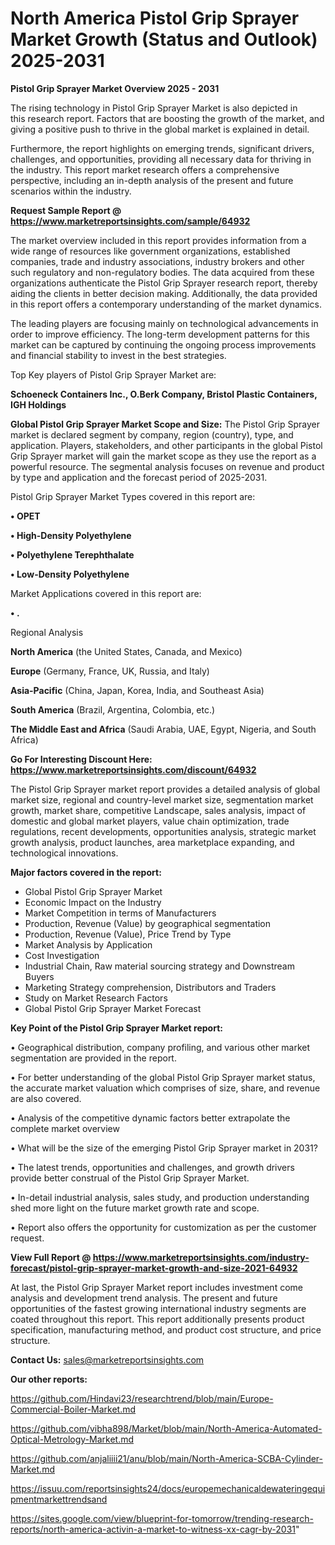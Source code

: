 # North America Pistol Grip Sprayer Market Growth (Status and Outlook) 2025-2031

<Strong> Pistol Grip Sprayer Market Overview 2025 - 2031</strong>

The rising technology in Pistol Grip Sprayer Market is also depicted in this research report. Factors that are boosting the growth of the market, and giving a positive push to thrive in the global market is explained in detail.

Furthermore, the report highlights on emerging trends, significant drivers, challenges, and opportunities, providing all necessary data for thriving in the industry. This report market research offers a comprehensive perspective, including an in-depth analysis of the present and future scenarios within the industry.

<strong>Request Sample Report @ <a href=https://www.marketreportsinsights.com/sample/64932>https://www.marketreportsinsights.com/sample/64932</a></strong>

The market overview included in this report provides information from a wide range of resources like government organizations, established companies, trade and industry associations, industry brokers and other such regulatory and non-regulatory bodies. The data acquired from these organizations authenticate the Pistol Grip Sprayer research report, thereby aiding the clients in better decision making. Additionally, the data provided in this report offers a contemporary understanding of the market dynamics.

The leading players are focusing mainly on technological advancements in order to improve efficiency. The long-term development patterns for this market can be captured by continuing the ongoing process improvements and financial stability to invest in the best strategies.

Top Key players of Pistol Grip Sprayer Market are:

<strong>Schoeneck Containers Inc., O.Berk Company, Bristol Plastic Containers, IGH Holdings</strong>

<strong><b>Global Pistol Grip Sprayer Market Scope and Size:</b></strong>
The Pistol Grip Sprayer market is declared segment by company, region (country), type, and application. Players, stakeholders, and other participants in the global Pistol Grip Sprayer market will gain the market scope as they use the report as a powerful resource. The segmental analysis focuses on revenue and product by type and application and the forecast period of 2025-2031.

Pistol Grip Sprayer Market Types covered in this report are:

<strong>• OPET

• High-Density Polyethylene

• Polyethylene Terephthalate

• Low-Density Polyethylene</strong>

Market Applications covered in this report are:

<strong>• .</strong> 

Regional Analysis

<strong>North America</strong> (the United States, Canada, and Mexico)

<strong>Europe</strong> (Germany, France, UK, Russia, and Italy)

<strong>Asia-Pacific</strong> (China, Japan, Korea, India, and Southeast Asia)

<strong>South America</strong> (Brazil, Argentina, Colombia, etc.)

<strong>The Middle East and Africa</strong> (Saudi Arabia, UAE, Egypt, Nigeria, and South Africa)

<strong>Go For Interesting Discount Here: <a href=https://www.marketreportsinsights.com/discount/64932>https://www.marketreportsinsights.com/discount/64932</a></strong>

The Pistol Grip Sprayer market report provides a detailed analysis of global market size, regional and country-level market size, segmentation market growth, market share, competitive Landscape, sales analysis, impact of domestic and global market players, value chain optimization, trade regulations, recent developments, opportunities analysis, strategic market growth analysis, product launches, area marketplace expanding, and technological innovations.

<strong><b>Major factors covered in the report:</b></strong>
<ul>
  <li>Global Pistol Grip Sprayer Market </li>
  <li>Economic Impact on the Industry</li>
  <li>Market Competition in terms of Manufacturers</li>
  <li>Production, Revenue (Value) by geographical segmentation</li>
  <li>Production, Revenue (Value), Price Trend by Type</li>
  <li>Market Analysis by Application</li>
  <li>Cost Investigation</li>
  <li>Industrial Chain, Raw material sourcing strategy and Downstream Buyers</li>
  <li>Marketing Strategy comprehension, Distributors and Traders</li>
  <li>Study on Market Research Factors</li>
  <li>Global Pistol Grip Sprayer Market Forecast</li>
</ul>

<strong><b>Key Point of the Pistol Grip Sprayer Market report:</b></strong>

• Geographical distribution, company profiling, and various other market segmentation are provided in the report.

• For better understanding of the global Pistol Grip Sprayer market status, the accurate market valuation which comprises of size, share, and revenue are also covered.

• Analysis of the competitive dynamic factors better extrapolate the complete market overview

• What will be the size of the emerging Pistol Grip Sprayer market in 2031?

• The latest trends, opportunities and challenges, and growth drivers provide better construal of the Pistol Grip Sprayer Market.

• In-detail industrial analysis, sales study, and production understanding shed more light on the future market growth rate and scope.

• Report also offers the opportunity for customization as per the customer request.

<strong><b>View Full Report @ <a href=https://www.marketreportsinsights.com/industry-forecast/pistol-grip-sprayer-market-growth-and-size-2021-64932>https://www.marketreportsinsights.com/industry-forecast/pistol-grip-sprayer-market-growth-and-size-2021-64932</a></b></strong>


At last, the Pistol Grip Sprayer Market report includes investment come analysis and development trend analysis. The present and future opportunities of the fastest growing international industry segments are coated throughout this report. This report additionally presents product specification, manufacturing method, and product cost structure, and price structure.

<strong>Contact Us:</strong>
sales@marketreportsinsights.com

<strong>Our other reports:</strong>

<a href=https://github.com/Hindavi23/researchtrend/blob/main/Europe-Commercial-Boiler-Market.md>https://github.com/Hindavi23/researchtrend/blob/main/Europe-Commercial-Boiler-Market.md</a>

<a href=https://github.com/vibha898/Market/blob/main/North-America-Automated-Optical-Metrology-Market.md>https://github.com/vibha898/Market/blob/main/North-America-Automated-Optical-Metrology-Market.md</a>

<a href=https://github.com/anjaliiii21/anu/blob/main/North-America-SCBA-Cylinder-Market.md>https://github.com/anjaliiii21/anu/blob/main/North-America-SCBA-Cylinder-Market.md</a>

<a href=https://issuu.com/reportsinsights24/docs/europemechanicaldewateringequipmentmarkettrendsand>https://issuu.com/reportsinsights24/docs/europemechanicaldewateringequipmentmarkettrendsand</a>

<a href=https://sites.google.com/view/blueprint-for-tomorrow/trending-research-reports/north-america-activin-a-market-to-witness-xx-cagr-by-2031>https://sites.google.com/view/blueprint-for-tomorrow/trending-research-reports/north-america-activin-a-market-to-witness-xx-cagr-by-2031</a>"

